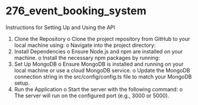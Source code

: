 # 276_event_booking_system

Instructions for Setting Up and Using the API
1.	Clone the Repository
o	Clone the project repository from GitHub to your local machine using:
o	Navigate into the project directory:
2.	Install Dependencies
o	Ensure Node.js and npm are installed on your machine.
o	Install the necessary npm packages by running:
3.	Set Up MongoDB
o	Ensure MongoDB is installed and running on your local machine or use a cloud MongoDB service.
o	Update the MongoDB connection string in the src/config/config.ts file to match your MongoDB setup.
4.	Run the Application
o	Start the server with the following command:
o	The server will run on the configured port (e.g., 3000 or 5000).
